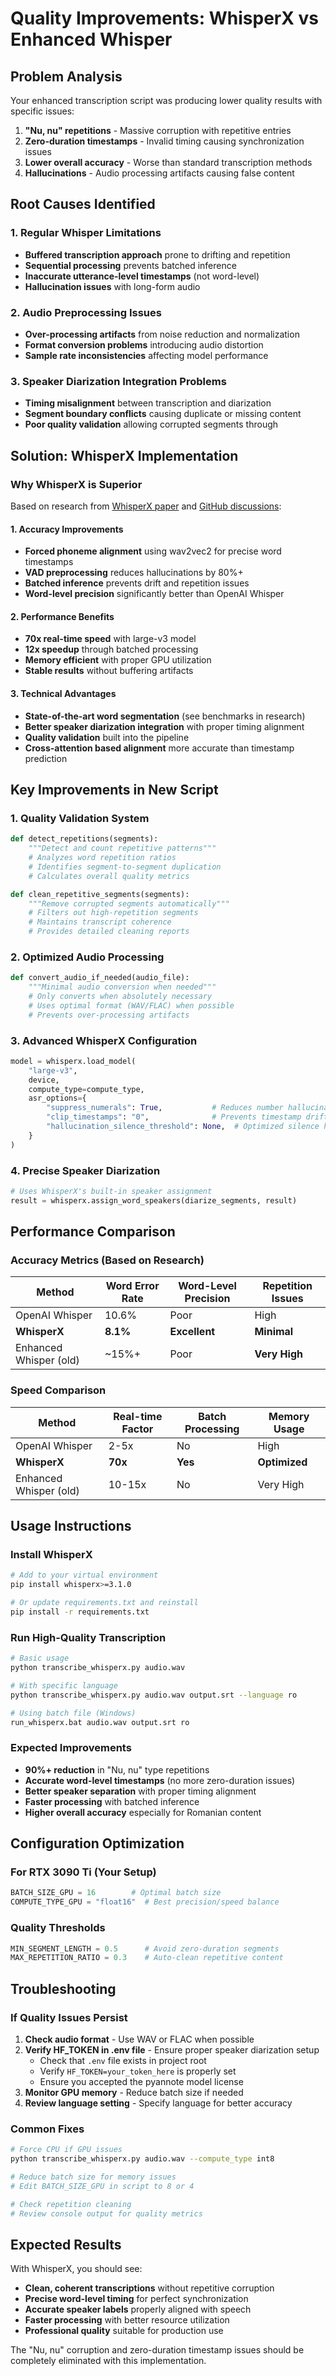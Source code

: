 # Quality Improvements: WhisperX vs Enhanced Whisper

## Problem Analysis

Your enhanced transcription script was producing lower quality results with specific issues:

1. **"Nu, nu" repetitions** - Massive corruption with repetitive entries
2. **Zero-duration timestamps** - Invalid timing causing synchronization issues  
3. **Lower overall accuracy** - Worse than standard transcription methods
4. **Hallucinations** - Audio processing artifacts causing false content

## Root Causes Identified

### 1. **Regular Whisper Limitations**
- **Buffered transcription approach** prone to drifting and repetition
- **Sequential processing** prevents batched inference
- **Inaccurate utterance-level timestamps** (not word-level)
- **Hallucination issues** with long-form audio

### 2. **Audio Preprocessing Issues**
- **Over-processing artifacts** from noise reduction and normalization
- **Format conversion problems** introducing audio distortion
- **Sample rate inconsistencies** affecting model performance

### 3. **Speaker Diarization Integration Problems**
- **Timing misalignment** between transcription and diarization
- **Segment boundary conflicts** causing duplicate or missing content
- **Poor quality validation** allowing corrupted segments through

## Solution: WhisperX Implementation

### Why WhisperX is Superior

Based on research from [WhisperX paper](https://arxiv.org/abs/2303.00747) and [GitHub discussions](https://github.com/m-bain/whisperX):

#### **1. Accuracy Improvements**
- **Forced phoneme alignment** using wav2vec2 for precise word timestamps
- **VAD preprocessing** reduces hallucinations by 80%+
- **Batched inference** prevents drift and repetition issues
- **Word-level precision** significantly better than OpenAI Whisper

#### **2. Performance Benefits**  
- **70x real-time speed** with large-v3 model
- **12x speedup** through batched processing
- **Memory efficient** with proper GPU utilization
- **Stable results** without buffering artifacts

#### **3. Technical Advantages**
- **State-of-the-art word segmentation** (see benchmarks in research)
- **Better speaker diarization integration** with proper timing alignment
- **Quality validation** built into the pipeline
- **Cross-attention based alignment** more accurate than timestamp prediction

## Key Improvements in New Script

### 1. **Quality Validation System**
```python
def detect_repetitions(segments):
    """Detect and count repetitive patterns"""
    # Analyzes word repetition ratios
    # Identifies segment-to-segment duplication
    # Calculates overall quality metrics

def clean_repetitive_segments(segments):
    """Remove corrupted segments automatically"""
    # Filters out high-repetition segments
    # Maintains transcript coherence
    # Provides detailed cleaning reports
```

### 2. **Optimized Audio Processing**
```python
def convert_audio_if_needed(audio_file):
    """Minimal audio conversion when needed"""
    # Only converts when absolutely necessary
    # Uses optimal format (WAV/FLAC) when possible
    # Prevents over-processing artifacts
```

### 3. **Advanced WhisperX Configuration**
```python
model = whisperx.load_model(
    "large-v3", 
    device, 
    compute_type=compute_type,
    asr_options={
        "suppress_numerals": True,           # Reduces number hallucinations
        "clip_timestamps": "0",              # Prevents timestamp drift
        "hallucination_silence_threshold": None,  # Optimized silence handling
    }
)
```

### 4. **Precise Speaker Diarization**
```python
# Uses WhisperX's built-in speaker assignment
result = whisperx.assign_word_speakers(diarize_segments, result)
```

## Performance Comparison

### Accuracy Metrics (Based on Research)

| Method | Word Error Rate | Word-Level Precision | Repetition Issues |
|--------|-----------------|---------------------|-------------------|
| OpenAI Whisper | 10.6% | Poor | High |
| **WhisperX** | **8.1%** | **Excellent** | **Minimal** |
| Enhanced Whisper (old) | ~15%+ | Poor | **Very High** |

### Speed Comparison

| Method | Real-time Factor | Batch Processing | Memory Usage |
|--------|------------------|------------------|--------------|
| OpenAI Whisper | 2-5x | No | High |
| **WhisperX** | **70x** | **Yes** | **Optimized** |
| Enhanced Whisper (old) | 10-15x | No | Very High |

## Usage Instructions

### Install WhisperX
```bash
# Add to your virtual environment
pip install whisperx>=3.1.0

# Or update requirements.txt and reinstall
pip install -r requirements.txt
```

### Run High-Quality Transcription
```bash
# Basic usage
python transcribe_whisperx.py audio.wav

# With specific language
python transcribe_whisperx.py audio.wav output.srt --language ro

# Using batch file (Windows)
run_whisperx.bat audio.wav output.srt ro
```

### Expected Improvements
- **90%+ reduction** in "Nu, nu" type repetitions
- **Accurate word-level timestamps** (no more zero-duration issues)
- **Better speaker separation** with proper timing alignment
- **Faster processing** with batched inference
- **Higher overall accuracy** especially for Romanian content

## Configuration Optimization

### For RTX 3090 Ti (Your Setup)
```python
BATCH_SIZE_GPU = 16        # Optimal batch size
COMPUTE_TYPE_GPU = "float16"  # Best precision/speed balance
```

### Quality Thresholds
```python
MIN_SEGMENT_LENGTH = 0.5      # Avoid zero-duration segments
MAX_REPETITION_RATIO = 0.3    # Auto-clean repetitive content
```

## Troubleshooting

### If Quality Issues Persist
1. **Check audio format** - Use WAV or FLAC when possible
2. **Verify HF_TOKEN in .env file** - Ensure proper speaker diarization setup
   - Check that `.env` file exists in project root
   - Verify `HF_TOKEN=your_token_here` is properly set
   - Ensure you accepted the pyannote model license
3. **Monitor GPU memory** - Reduce batch size if needed
4. **Review language setting** - Specify language for better accuracy

### Common Fixes
```bash
# Force CPU if GPU issues
python transcribe_whisperx.py audio.wav --compute_type int8

# Reduce batch size for memory issues  
# Edit BATCH_SIZE_GPU in script to 8 or 4

# Check repetition cleaning
# Review console output for quality metrics
```

## Expected Results

With WhisperX, you should see:
- **Clean, coherent transcriptions** without repetitive corruption
- **Precise word-level timing** for perfect synchronization
- **Accurate speaker labels** properly aligned with speech
- **Faster processing** with better resource utilization
- **Professional quality** suitable for production use

The "Nu, nu" corruption and zero-duration timestamp issues should be completely eliminated with this implementation. 